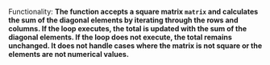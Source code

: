 Functionality: **The function accepts a square matrix `matrix` and calculates the sum of the diagonal elements by iterating through the rows and columns. If the loop executes, the total is updated with the sum of the diagonal elements. If the loop does not execute, the total remains unchanged. It does not handle cases where the matrix is not square or the elements are not numerical values.**